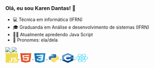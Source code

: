 ### Olá, eu sou Karen Dantas! 👋


- 💻 Técnica em informática (IFRN)
- 🎓 Graduanda em Análise e desenvolvimento de sistemas (IFRN)
- 👩‍💻 Atualmente apredendo Java Script
- 🌱 Pronomes: ela/dela

<div>
  <a href="https://github.com/karendantas">
  <img height="180em" src="https://github-readme-stats.vercel.app/api?username=karendantas&show_icons=true&border_radius=15&theme=gruvbox#gh-gruvbox-mode-only">
  <img height="180em" src="https://github-readme-stats.vercel.app/api/top-langs/?username=karendantas&layout=compact&langs_count=16&border_radius=15&theme=gruvbox#gh-gruvbox-mode-only">
</div>

<div>
  <img align="center" alt="Karen-Js" height="30" width="40" src="https://raw.githubusercontent.com/devicons/devicon/master/icons/javascript/javascript-plain.svg">
  <img align="center" alt="Karen-HTML" height="30" width="40" src="https://raw.githubusercontent.com/devicons/devicon/master/icons/html5/html5-original.svg">
  <img align="center" alt="Karen-CSS" height="30" width="40" src="https://raw.githubusercontent.com/devicons/devicon/master/icons/css3/css3-original.svg">
  <img align="center" alt="Karen-Python" height="30" width="40" src="https://raw.githubusercontent.com/devicons/devicon/master/icons/python/python-original.svg">
  <img align="center" alt="Karen-Cplusplus" height="30" width="40" src="https://raw.githubusercontent.com/devicons/devicon/master/icons/cplusplus/cplusplus-original.svg">
   <img align="center" alt="Karen-react" height="30" width="40" src="https://raw.githubusercontent.com/devicons/devicon/master/icons/react/react-original.svg">
</div>
